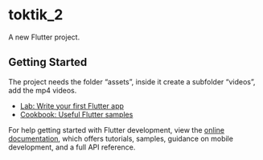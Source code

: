 # toktik_2

A new Flutter project.

## Getting Started

The project needs the folder “assets”, inside it create a subfolder “videos”, add the mp4 videos. 

- [Lab: Write your first Flutter app](https://docs.flutter.dev/get-started/codelab)
- [Cookbook: Useful Flutter samples](https://docs.flutter.dev/cookbook)

For help getting started with Flutter development, view the
[online documentation](https://docs.flutter.dev/), which offers tutorials,
samples, guidance on mobile development, and a full API reference.

